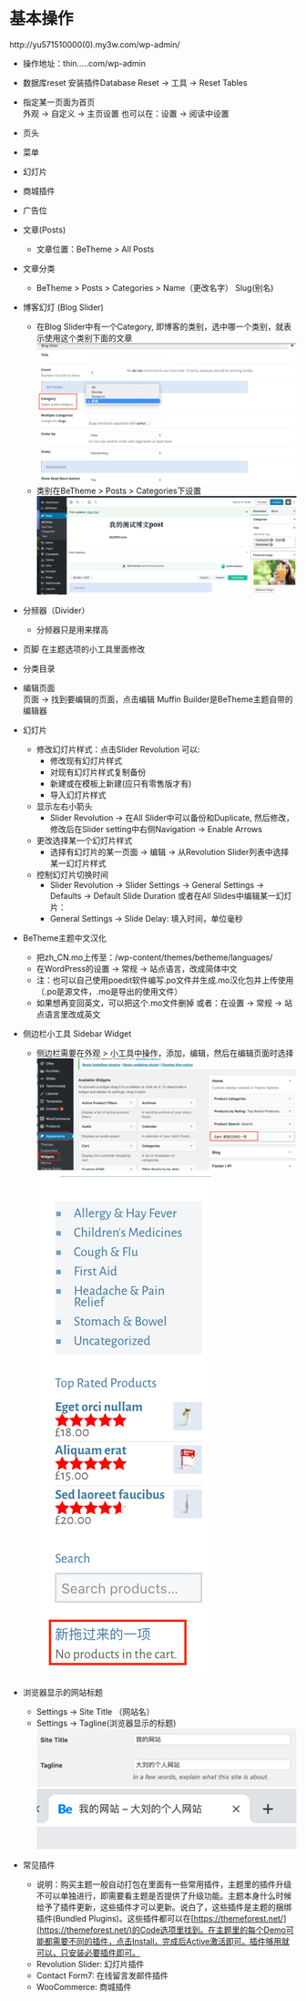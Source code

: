 # 基本操作

http://yu571510000(0).my3w.com/wp-admin/

- 操作地址：thin.....com/wp-admin
- 数据库reset
  安装插件Database Reset -> 工具 -> Reset Tables
- 指定某一页面为首页<br>
  外观 -> 自定义 -> 主页设置 也可以在：设置 -> 阅读中设置
- 页头<br>
- 菜单<br>
- 幻灯片<br>
- 商城插件<br>
- 广告位<br>
- 文章(Posts)<br>
  - 文章位置：BeTheme > All Posts 
- 文章分类
  - BeTheme > Posts > Categories > Name（更改名字） Slug(别名)
- 博客幻灯 (Blog Slider)
  - 在Blog Slider中有一个Category, 即博客的类别，选中哪一个类别，就表示使用这个类别下面的文章
  ![](images/8.png)
  - 类别在BeTheme > Posts > Categories下设置  
  ![](images/9.png)  
- 分频器（Divider）
  - 分频器只是用来撑高
- 页脚 在主题选项的小工具里面修改<br>
- 分类目录<br>
- 编辑页面<br>
  页面 -> 找到要编辑的页面，点击编辑  Muffin Builder是BeTheme主题自带的编辑器
- 幻灯片
  - 修改幻灯片样式：点击Slider Revolution 可以: 
    - 修改现有幻灯片样式
    - 对现有幻灯片样式复制备份
    - 新建或在模板上新建(应只有零售版才有)
    - 导入幻灯片样式
  - 显示左右小箭头
    - Slider Revolution -> 在All Slider中可以备份和Duplicate, 然后修改，修改后在Slider setting中右侧Navigation -> Enable Arrows
  - 更改选择某一个幻灯片样式
    - 选择有幻灯片的某一页面 -> 编辑 -> 从Revolution Slider列表中选择某一幻灯片样式
  - 控制幻灯片切换时间
    - Slider Revolution -> Slider Settings -> General Settings -> Defaults -> Default Slide Duration 或者在All Slides中编辑某一幻灯片：
    - General Settings -> Slide Delay: 填入时间，单位毫秒

- BeTheme主题中文汉化<br>
  - 把zh_CN.mo上传至：/wp-content/themes/betheme/languages/
  - 在WordPress的设置 -> 常规 -> 站点语言，改成简体中文
  - 注：也可以自己使用poedit软件编写.po文件并生成.mo汉化包并上传使用（.po是源文件，.mo是导出的使用文件）
  - 如果想再变回英文，可以把这个.mo文件删掉 或者：在设置 -> 常规 -> 站点语言里改成英文
- 侧边栏小工具 Sidebar Widget
  - 侧边栏需要在外观 > 小工具中操作，添加，编辑，然后在编辑页面时选择
  ![](images/4.png)  ![](images/5.png)
- 浏览器显示的网站标题
  - Settings -> Site Title （网站名）
  - Settings -> Tagline(浏览器显示的标题)
  ![](images/6.png)
  ![](images/7.png)

- 常见插件
  - 说明：购买主题一般自动打包在里面有一些常用插件，主题里的插件升级不可以单独进行，即需要看主题是否提供了升级功能。主题本身什么时候给予了插件更新，这些插件才可以更新。说白了，这些插件是主题的捆绑插件(Bundled Plugins)。这些插件都可以在[https://themeforest.net/](https://themeforest.net/)的Code选项里找到。在主题里的每个Demo可能都需要不同的插件，点击Install，完成后Active激活即可。插件够用就可以，只安装必要插件即可。
  - Revolution Slider: 幻灯片插件
  - Contact Form7: 在线留言发邮件插件
  - WooCommerce: 商城插件
